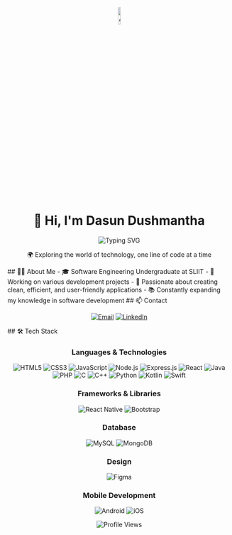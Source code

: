 <!--- About Me GIF (start) -->
 <p align="center">
   <img src="https://raw.githubusercontent.com/7oSkaaa/7oSkaaa/refs/heads/main/Images/about_me.gif" alt="About Me GIF" width="10%" style="display: block; margin: auto;"/>
  <br><br></p>
  <!--- About Me GIF (end) -->
<h1 align="center">👋 Hi, I'm Dasun Dushmantha</h1>
<div align="center">
  <img src="https://readme-typing-svg.herokuapp.com?font=Fira+Code&pause=1000&color=0969DA&center=true&vCenter=true&random=false&width=500&lines=Software+Engineering+Undergraduate;Passionate+Developer+from+Sri+Lanka;Always+learning+new+technologies" alt="Typing SVG" />
</div>
<p align="center">
  🌍 Exploring the world of technology, one line of code at a time
</p>
## 👨‍💻 About Me
- 🎓 Software Engineering Undergraduate at SLIIT
- 🔭 Working on various development projects
- 🌟 Passionate about creating clean, efficient, and user-friendly applications
- 📚 Constantly expanding my knowledge in software development
## 📫 Contact
<div align="center">

  [![Email](https://img.shields.io/badge/Email-dasunathauda99%40gmail.com-red?style=for-the-badge&logo=gmail)](mailto:dasunathauda99@gmail.com)
  [![LinkedIn](https://img.shields.io/badge/LinkedIn-Dasun%20Dushmantha-blue?style=for-the-badge&logo=linkedin)](https://linkedin.com/in/dasun-dushmantha)

</div>
## 🛠️ Tech Stack
<div align="center">

  ### Languages & Technologies
  ![HTML5](https://img.shields.io/badge/HTML5-%23E34F26.svg?style=for-the-badge&logo=html5&logoColor=white)
  ![CSS3](https://img.shields.io/badge/CSS3-%231572B6.svg?style=for-the-badge&logo=css3&logoColor=white)
  ![JavaScript](https://img.shields.io/badge/JavaScript-%23F7DF1E.svg?style=for-the-badge&logo=javascript&logoColor=black)
  ![Node.js](https://img.shields.io/badge/Node.js-6DA55F?style=for-the-badge&logo=node.js&logoColor=white)
  ![Express.js](https://img.shields.io/badge/Express.js-%23404d59.svg?style=for-the-badge&logo=express&logoColor=%2361DAFB)
  ![React](https://img.shields.io/badge/React-%2320232a.svg?style=for-the-badge&logo=react&logoColor=%2361DAFB)
  ![Java](https://img.shields.io/badge/Java-%23ED8B00.svg?style=for-the-badge&logo=java&logoColor=white)
  ![PHP](https://img.shields.io/badge/PHP-%23777BB4.svg?style=for-the-badge&logo=php&logoColor=white)
  ![C](https://img.shields.io/badge/C-%2300599C.svg?style=for-the-badge&logo=c&logoColor=white)
  ![C++](https://img.shields.io/badge/C++-%2300599C.svg?style=for-the-badge&logo=c%2B%2B&logoColor=white)
  ![Python](https://img.shields.io/badge/Python-%233776AB.svg?style=for-the-badge&logo=python&logoColor=white)
  ![Kotlin](https://img.shields.io/badge/Kotlin-%230095D5.svg?style=for-the-badge&logo=kotlin&logoColor=white)
  ![Swift](https://img.shields.io/badge/Swift-%23FA7343.svg?style=for-the-badge&logo=swift&logoColor=white)

  ### Frameworks & Libraries
  ![React Native](https://img.shields.io/badge/React_Native-%2320232a.svg?style=for-the-badge&logo=react&logoColor=%2361DAFB)
  ![Bootstrap](https://img.shields.io/badge/Bootstrap-%23563D7C.svg?style=for-the-badge&logo=bootstrap&logoColor=white)

  ### Database
  ![MySQL](https://img.shields.io/badge/MySQL-%234479A1.svg?style=for-the-badge&logo=mysql&logoColor=white)
  ![MongoDB](https://img.shields.io/badge/MongoDB-%234ea94b.svg?style=for-the-badge&logo=mongodb&logoColor=white)

  ### Design
  ![Figma](https://img.shields.io/badge/Figma-%23F24E1E.svg?style=for-the-badge&logo=figma&logoColor=white)

  ### Mobile Development
  ![Android](https://img.shields.io/badge/Android-%233DDC84.svg?style=for-the-badge&logo=android&logoColor=white)
  ![iOS](https://img.shields.io/badge/iOS-%23000000.svg?style=for-the-badge&logo=ios&logoColor=white)

</div>
<div align="center">
  <img src="https://komarev.com/ghpvc/?username=dasundushmantha&color=blue" alt="Profile Views" />
</div>
